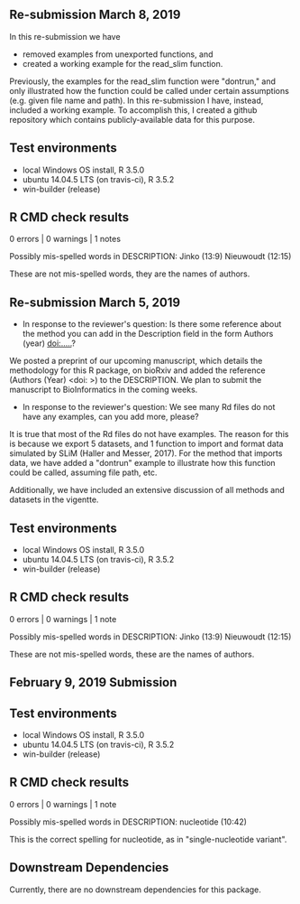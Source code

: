 ## Re-submission March 8, 2019
In this re-submission we have 
  * removed examples from unexported functions, and
  * created a working example for the read_slim function.
  
  Previously, the examples for the read_slim function were "dontrun," and only illustrated how the function could be called under certain assumptions (e.g. given file name and path). In this re-submission I have, instead, included a working example.  To accomplish this, I created a github repository which contains publicly-available data for this purpose.

## Test environments
* local Windows OS install, R 3.5.0
* ubuntu 14.04.5 LTS (on travis-ci), R 3.5.2
* win-builder (release)

## R CMD check results
0 errors | 0 warnings | 1 notes

Possibly mis-spelled words in DESCRIPTION:
  Jinko (13:9)
  Nieuwoudt (12:15)
  
These are not mis-spelled words, they are the names of authors.



## Re-submission March 5, 2019
* In response to the reviewer's question: Is there some reference about the 
method you can add in the Description field in the form Authors (year) 
<doi:.....>?

We posted a preprint of our upcoming manuscript, which details the methodology for this R package, on bioRxiv and added the reference (Authors (Year) <doi: >) to the DESCRIPTION.  We plan to submit the manuscript to BioInformatics in the coming weeks.

* In response to the reviewer's question:  We see many Rd files do not have any examples, can you add more, please?

It is true that most of the Rd files do not have examples. The reason for this is because we export 5 datasets, and 1 function to import and format data simulated by SLiM (Haller and Messer, 2017).  For the method that imports data, we have added a "dontrun" example to illustrate how this function could be called, assuming file path, etc.  

Additionally, we have included an extensive discussion of all methods and datasets in the vigentte.

## Test environments
* local Windows OS install, R 3.5.0
* ubuntu 14.04.5 LTS (on travis-ci), R 3.5.2
* win-builder (release)

## R CMD check results
0 errors | 0 warnings | 1 note

Possibly mis-spelled words in DESCRIPTION:
  Jinko (13:9)
  Nieuwoudt (12:15)

These are not mis-spelled words, these are the names of authors.  

## February 9, 2019 Submission
## Test environments
* local Windows OS install, R 3.5.0
* ubuntu 14.04.5 LTS (on travis-ci), R 3.5.2
* win-builder (release)

## R CMD check results
0 errors | 0 warnings | 1 note

Possibly mis-spelled words in DESCRIPTION:
  nucleotide (10:42)

This is the correct spelling for nucleotide, as in "single-nucleotide variant".


## Downstream Dependencies
Currently, there are no downstream dependencies for this package.
